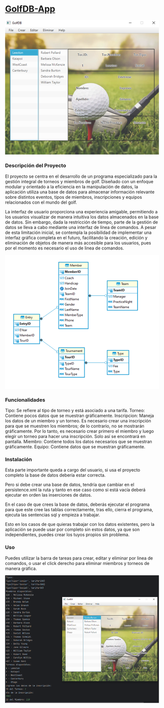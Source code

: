 # [GolfDB-App](https://github.com/a22alanbm/Proyecto-ORM)

<p align="center">
  <img src="images/image.png"  alt="Image">
</p>

### Descripción del Proyecto

El proyecto se centra en el desarrollo de un programa especializado para la gestión integral de torneos y miembros de golf. Diseñado con un enfoque modular y orientado a la eficiencia en la manipulación de datos, la aplicación utiliza una base de datos para almacenar información relevante sobre distintos eventos, tipos de miembros, inscripciones y equipos relacionados con el mundo del golf.

La interfaz de usuario proporciona una experiencia amigable, permitiendo a los usuarios visualizar de manera intuitiva los datos almacenados en la base de datos. Sin embargo, dada la restricción de tiempo, parte de la gestión de datos se lleva a cabo mediante una interfaz de línea de comandos. A pesar de esta limitación inicial, se contempla la posibilidad de implementar una interfaz gráfica completa en el futuro, facilitando la creación, edición y eliminación de objetos de manera más accesible para los usuarios, pues por el momento es necesario el uso de linea de comandos.


<p align="center">
  <img src="images/image-2.png" alt="Image">
</p>

### Funcionalidades
Tipo: Se refiere al tipo de torneo y está asociado a una tarifa.
Torneo: Contiene pocos datos que se muestran gráficamente.
Inscripcion: Maneja los datos de un miembro y un torneo. Es necesario crear una inscripción para que se muestren los miembros; de lo contrario, no se mostrarán gráficamente. Por lo tanto, es necesario crear primero el miembro y luego elegir un torneo para hacer una inscripción. Solo así se encontrará en pantalla.
Miembro: Contiene todos los datos necesarios que se muestran gráficamente.
Equipo: Contiene datos que se muestran gráficamente.

### Instalación
Esta parte importante queda a cargo del usuario, si usa el proyecto completo la base de datos debería estar correcta.

Pero si debe crear una base de datos, tendría que cambiar en el persistence.xml la ruta y tanto en ese caso como si está vacía deberá ejecutar en orden las inserciones de datos.

En el caso de que crees la base de datos, deberás ejecutar el programa para que este cree las tablas correctamente, tras ello, cierra el programa, ejecuta las sentencias sql y empieza a trabajar.

Esto en los casos de que quieras trabajar con los datos existentes, pero la aplicación se puede usar por completo sin estos datos, ya que son independientes, puedes crear los tuyos propios sin problema.


### Uso
Puedes utilizar la barra de tareas para crear, editar y eliminar por linea de comandos, o usar el click derecho para eliminar miembros y torneos de manera gráfica.

<p align="center">
  <img src="images/image-3.png" alt="Image">
</p>